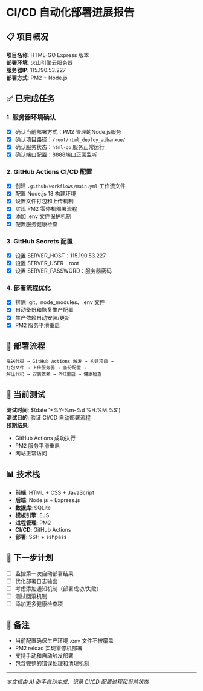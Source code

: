 # CI/CD 自动化部署进展报告

## 📋 项目概况

**项目名称**: HTML-GO Express 版本  
**部署环境**: 火山引擎云服务器  
**服务器IP**: 115.190.53.227  
**部署方式**: PM2 + Node.js  

## ✅ 已完成任务

### 1. 服务器环境确认
- [x] 确认当前部署方式：PM2 管理的Node.js服务
- [x] 确认项目路径：`/root/html_deploy_aibanxue/`
- [x] 确认服务状态：`html-go` 服务正常运行
- [x] 确认端口配置：8888端口正常监听

### 2. GitHub Actions CI/CD 配置
- [x] 创建 `.github/workflows/main.yml` 工作流文件
- [x] 配置 Node.js 18 构建环境
- [x] 设置文件打包和上传机制
- [x] 实现 PM2 零停机部署流程
- [x] 添加 .env 文件保护机制
- [x] 配置服务健康检查

### 3. GitHub Secrets 配置
- [x] 设置 SERVER_HOST：115.190.53.227
- [x] 设置 SERVER_USER：root
- [x] 设置 SERVER_PASSWORD：服务器密码

### 4. 部署流程优化
- [x] 排除 .git、node_modules、.env 文件
- [x] 自动备份和恢复生产配置
- [x] 生产依赖自动安装/更新
- [x] PM2 服务平滑重启

## 🔄 部署流程

```
推送代码 → GitHub Actions 触发 → 构建项目 → 
打包文件 → 上传服务器 → 备份配置 → 
解压代码 → 安装依赖 → PM2重启 → 健康检查
```

## 🚀 当前测试

**测试时间**: $(date '+%Y-%m-%d %H:%M:%S')  
**测试目的**: 验证 CI/CD 自动部署流程  
**预期结果**: 
- GitHub Actions 成功执行
- PM2 服务平滑重启
- 网站正常访问

## 📊 技术栈

- **前端**: HTML + CSS + JavaScript
- **后端**: Node.js + Express.js
- **数据库**: SQLite
- **模板引擎**: EJS
- **进程管理**: PM2
- **CI/CD**: GitHub Actions
- **部署**: SSH + sshpass

## 🎯 下一步计划

- [ ] 监控第一次自动部署结果
- [ ] 优化部署日志输出
- [ ] 考虑添加通知机制（部署成功/失败）
- [ ] 测试回滚机制
- [ ] 添加更多健康检查项

## 📝 备注

- 当前配置确保生产环境 .env 文件不被覆盖
- PM2 reload 实现零停机部署
- 支持手动和自动触发部署
- 包含完整的错误处理和清理机制

---

*本文档由 AI 助手自动生成，记录 CI/CD 配置过程和当前状态* 